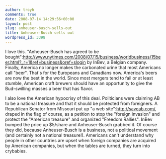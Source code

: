 ```yaml
---
author: troyh
comments: true
date: 2008-07-14 14:29:56+00:00
layout: post
slug: anheuser-busch-sells-out
title: Anheuser-Busch sells out
wordpress_id: 3398
---
```


I love this. "Anheuser-Busch has agreed to be bought":http://www.nytimes.com/2008/07/15/business/worldbusiness/15beer.html?_r=1&ref=business&oref=slogin by InBev, a Belgian company. Finally, America no longer makes the carbonated urine that most Americans call "beer". That's for the Europeans and Canadians now. America's beers are now the best in the world. Since most mergers tend to fail or at least stumble, American craft brewers should have an opportunity to give the Bud-swilling masses a beer that has flavor.


<!-- more -->

I also love the American hypocrisy of this deal. Politicians were claiming AB to be a national treasure and that it should be protected from foreigners. A Republican Senator from Missouri put up "a web site":http://saveab.com/, draped in the flag of course, as a petition to stop the "foreign invasion" and protect the "American treasure" and organized "Freedom Rallies". InBev bumped the price up $5/share and Anheuser-Busch grabbed it. Of course they did, because Anheuser-Busch is a business, not a political movement (and certainly not a national treasure!). Americans can't understand why people in other countries are upset when foreign companies are acquired by American companies, but when the tables are turned, they turn into crybabies.
